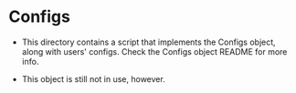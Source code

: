 # Configs

- This directory contains a script that implements the Configs object, along with users' configs. Check the Configs object README for more info.

- This object is still not in use, however.
